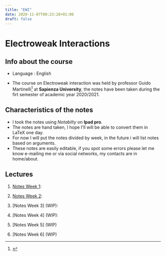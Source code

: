 ```yaml
---
title: "EWI"
date: 2020-11-07T00:23:28+01:00
draft: false
---
```



# Electroweak Interactions

## Info about the course

* Language : English

* The course on Electroweak interaction was held by professor Guido Martinelli[^1] at **Sapienza University**, the notes have been taken during the firt semester of academic year 2020/2021.

## Characteristics of the notes

- I took the notes using _Notabilty_ on **Ipad pro**.
- The notes are hand taken, I hope I'll will be able to convert them in LaTeX one day.
- For now I will put the notes divided by week, in the future i will list notes based on arguments.
- These notes are easily editable, if you spot some errors please let me know e-mailing me or via social networks, my contacts are in home/about. 


## Lectures

1. [Notes Week 1](https://drive.google.com/file/d/1hcOSUcbt5h5Ckw_RHINuR536g-veK4Jl/view?usp=sharing):

2. [Notes Week 2](https://drive.google.com/file/d/1FciF9ie3OQ6_r6LoCw1cFE0lCWeK-auh/view?usp=sharing):

3. [Notes Week 3] (WIP):

4. [Notes Week 4] (WIP):

5. [Notes Week 5] (WIP)

6. [Notes Week 6] (WIP)

[^1]: []()